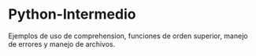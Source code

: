 # Python-Intermedio
Ejemplos de uso de comprehension, funciones de orden superior, manejo de errores y manejo de archivos.
